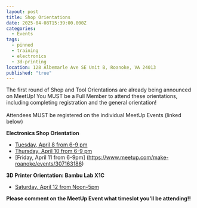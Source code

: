 ```yaml
---
layout: post
title: Shop Orientations
date: 2025-04-08T15:39:00.000Z
categories:
  - Events
tags:
  - pinned
  - training
  - electronics
  - 3d-printing
location: 128 Albemarle Ave SE Unit B, Roanoke, VA 24013
published: "true"
---
```

The first round of Shop and Tool Orientations are already being announced on MeetUp! You MUST be a Full Member to attend these orientations, including completing registration and the general orientation!\
\
Attendees MUST be registered on the individual MeetUp Events (linked below)

**Electronics Shop Orientation**

* [Tuesday, April 8 from 6-9 pm](< https://www.meetup.com/make-roanoke/events/307163038>)
* [Thursday, April 10 from 6-9 pm](<https://www.meetup.com/make-roanoke/events/307163086>)
* [Friday, April 11 from 6-9pm] (<https://www.meetup.com/make-roanoke/events/307163186>)

**3D Printer Orientation: Bambu Lab X1C**

* [Saturday, April 12 from Noon-5pm](<https://www.meetup.com/make-roanoke/events/307164138>)

**Please comment on the MeetUp Event what timeslot you'll be attending!!**
